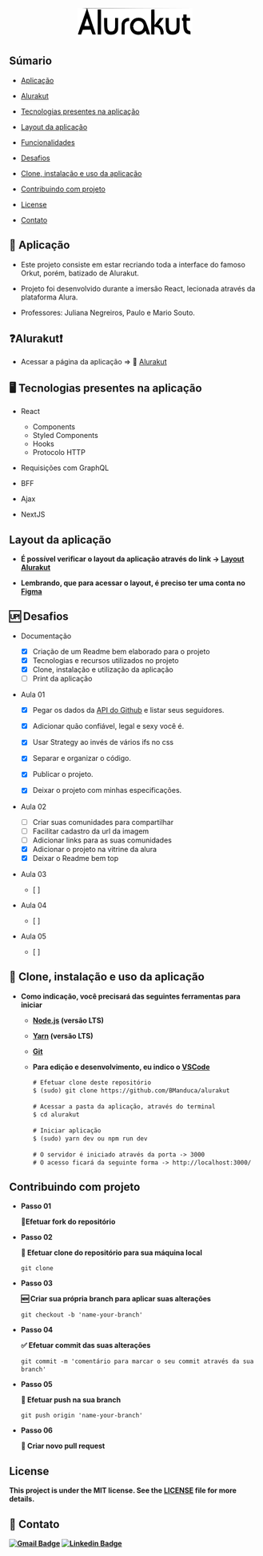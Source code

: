 <p align="center">
  <img alt="icon_alurakut" title="Alurakut" src="./public/assets/logo.svg" width="230px" >
</p>

## Súmario

- [Aplicação](#📲-aplicação)

- [Alurakut](#❓Alurakut❗)

- [Tecnologias presentes na aplicação](#🖥-tecnologias-presentes-na-aplicação)

- [Layout da aplicação](#layout-da-aplicação)

- [Funcionalidades](#funcionalidades)

- [Desafios](#🆙-desafios)

- [Clone, instalação e uso da aplicação](#🚀-clone-instalação-e-uso-da-aplicação)

- [Contribuindo com projeto](#contribuindo-com-projeto)

- [License](#license)

- [Contato](#📧-contato)

  

  

## 📲 Aplicação

- Este projeto consiste em estar recriando toda a interface do famoso Orkut, porém, batizado de Alurakut.

- Projeto foi desenvolvido durante a imersão React, lecionada através da plataforma Alura.

- Professores: Juliana Negreiros, Paulo e Mario Souto.






## ❓Alurakut❗

- Acessar a página da aplicação  =>  👾 [Alurakut](https://alurakut-bm-bmanduca.vercel.app)

  



## 🖥 Tecnologias presentes na aplicação

- React

  - Components
  - Styled Components
  - Hooks
  - Protocolo HTTP

- Requisições com GraphQL

- BFF

- Ajax

- NextJS

  

## **Layout da aplicação**

- **É possível verificar o layout da aplicação através do link -> [Layout Alurakut](https://www.figma.com/file/xHF0n0qxiE2rqjqAILiBUB/Alurakut)**

- **Lembrando, que para acessar o layout, é preciso ter uma conta no [Figma](http://figma.com)**

  

  

## 🆙 **Desafios**

- Documentação

  - [x] Criação de um Readme bem elaborado para o projeto
  - [x] Tecnologias e recursos utilizados no projeto
  - [x] Clone, instalação e utilização da aplicação
  - [ ] Print da aplicação
  
- Aula 01

  - [x] Pegar os dados da [API do Github](https://api.github.com/users/juunegreiros/followers) e listar seus seguidores.

  - [x] Adicionar quão confiável, legal e sexy você é.

  - [x] Usar Strategy ao invés de vários ifs no css

  - [x] Separar e organizar o código.

  - [x] Publicar o projeto.

  - [x] Deixar o projeto com minhas especificações.

    

- Aula 02

  - [ ] Criar suas comunidades para compartilhar
  - [ ] Facilitar cadastro da url da imagem
  - [ ] Adicionar links para as suas comunidades
  - [x] Adicionar o projeto na vitrine da alura
  - [x] Deixar o Readme bem top
  
- Aula 03
  - [ ] 
  
- Aula 04
  - [ ] 
  
- Aula 05
  - [ ] 



## **🚀 Clone, instalação e uso da aplicação**

- **Como indicação, você precisará das seguintes ferramentas para iniciar**

  - **[Node.js](https://nodejs.org/pt-br/) (versão LTS)**

  - **[Yarn](https://classic.yarnpkg.com/en/docs/install/) (versão LTS)**

  - **[Git](https://git-scm.com)**

  - **Para edição e desenvolvimento, eu indico o [VSCode](https://code.visualstudio.com/)**

    ```
    # Efetuar clone deste repositório
    $ (sudo) git clone https://github.com/BManduca/alurakut
    
    # Acessar a pasta da aplicação, através do terminal
    $ cd alurakut
    
    # Iniciar aplicação
    $ (sudo) yarn dev ou npm run dev
    
    # O servidor é iniciado através da porta -> 3000
    # O acesso ficará da seguinte forma -> http://localhost:3000/
    
    ```

    

## **Contribuindo com projeto**

- **Passo 01**

  **🍴Efetuar fork do repositório**

- **Passo 02**

  **👯 Efetuar clone do repositório para sua máquina local**

  ```
  git clone 
  ```

- **Passo 03**

  **🆕 Criar sua própria branch para aplicar suas alterações**

  ```
  git checkout -b 'name-your-branch'
  ```

- **Passo 04**

  **✅ Efetuar commit das suas alterações**

  ```
  git commit -m 'comentário para marcar o seu commit através da sua branch'
  ```

- **Passo 05**

  **📌 Efetuar push na sua branch** 

  ```
  git push origin 'name-your-branch'
  ```

- **Passo 06**

  **🔁 Criar novo pull request**





## **License**

**This project is under the MIT license. See the [LICENSE](LICENSE.md) file  for more details.**

## **📧 Contato**

**[![Gmail Badge](https://img.shields.io/badge/-brunnomanducarfe@gmail.com-c14438?style=flat-square&logo=Gmail&logoColor=white&link=mailto:brunnomanducarfe@gmail.com)](mailto:brunnomanducarfe@gmail.com) [![Linkedin Badge](https://img.shields.io/badge/-Linkedin-blue?style=flat-square&logo=Linkedin&logoColor=white&link=https://www.linkedin.com/in/brunno-manduca-b97080118/)](https://www.linkedin.com/in/brunno-manduca-b97080118/)** 





